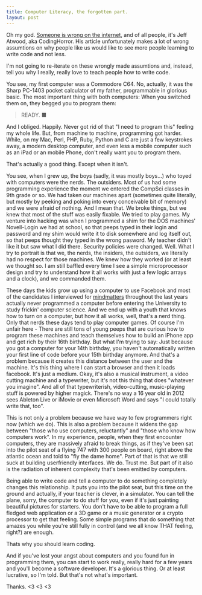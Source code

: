 ```yaml
---
title: Computer Literacy, the forgotten part.
layout: post
---
```

Oh my god. [Someone is wrong on the internet](http://www.codinghorror.com/blog/2012/05/please-dont-learn-to-code.html), and of all people, it's Jeff Atwood, aka CodingHorror. His article unfortunately makes a lot of wrong assumtions on why people like us would like to see more people learning to write code and not less. 

I'm not going to re-iterate on these wrongly made assumtions and, instead, tell you why I really, really love to teach people how to write code.

You see, my first computer was a Commodore C64. No, actually, it was the Sharp PC-1403 pocket calculator of my father, programmable in glorious basic. The most important thing with both computers: When you switched them on, they begged you to program them:

> READY.
> ■

And I obliged. Happily. Never got rid of that "I need to program this" feeling my whole life. But, from machine to machine, programming got harder. While, on my Mac, Perl, PHP, Ruby, Python and C are just a few keystrokes away, a modern desktop computer, and even less a mobile computer such as an iPad or an mobile Phone, don't really want you to program them.

That's actually a good thing. Except when it isn't. 

You see, when I grew up, the boys (sadly, it was mostly boys...) who toyed with computers were the nerds. The outsiders. Most of us had some programming experience the moment we entered the CompSci classes in 9th grade or so. We had taken our machines apart (sometimes quite literally, but mostly by peeking and poking into every conceivable bit of memory) and we were afraid of nothing. And I mean that. We broke things, but we knew that most of the stuff was easily fixable. We tried to play games. My venture into hacking was when I programmed a shim for the DOS machines' Novell-Login we had at school, so that peeps typed in their login and password and my shim would write it to disk somewhere and log itself out, so that peeps thought they typed in the wrong pasword. My teacher didn't like it but saw what I did there. Security policies were changed. Well. What I try to portrait is that we, the nerds, the insiders, the outsiders, we literally had no respect for those machines. We knew how they worked (or at least we thought so. I am still baffled every time I see a simple microprocessor design and try to understand how it all works with just a few logic arrays and a clock), and we commanded them.


These days the kids grow up using a computer to use Facebook and most of the candidates I interviewed for [mindmatters](http://mindmatters.de) throughout the last years actually never programmed a computer before entering the University to study frickin' computer science. And we end up with a youth that knows how to turn on a computer, but how it all works, well, that's a nerd thing. Only that nerds these days tend to play computer games. Of course I'm unfair here - There are still tons of young peeps that are curious how to program these machines and teach themselves how to build an iPhone app and get rich by their 16th birthday. But what I'm trying to say: Just because you got a computer for your 14th birthday, you haven't automatically written your first line of code before your 15th birthday anymore. And that's a problem because it creates this distance between the user and the machine. It's this thing where I can start a browser and then it loads facebook. It's just a medium. Okay, it's also a musical instrument, a video cutting machine and a typewriter, but it's not this thing that does "whatever you imagine". And all of that typewriterish, video-cutting, music-playing stuff is powered by higher magick. There's no way a 16 year old in 2012 sees Ableton Live or iMovie or even Microsoft Word and says "I could totally write that, too".

This is not only a problem because we have way to few programmers right now (which we do). This is also a problem because it widens the gap between "those who use computers, reluctantly" and "those who know how computers work". In my experience, people, when they first encounter computers, they are massively afraid to break things, as if they've been sat into the pilot seat of a flying 747 with 300 people on board, right above the atlantic ocean and told to "fly the dame home". Part of that is that we still suck at building userfriendly interfaces. We do. Trust me. But part of it also is the radiation of inherent complexity that's been emitted by computers.

Being able to write code and tell a computer to do something completely changes this relationship. It puts you into the pilot seat, but this time on the ground and actually, if your teacher is clever, in a simulator. You can tell the plane, sorry, the computer to do stuff for you, even if it's just painting beautiful pictures for starters. You don't have to be able to program a full fledged web application or a 3D game or a music generator or a crypto processor to get that feeling. Some simple programs that do something that amazes you while you're still fully in control (and we all know THAT feeling, right?) are enough.

Thats why you should learn coding. 

And if you've lost your angst about computers and you found fun in programming them, you can start to work really, really hard for a few years and you'll become a software developer. It's a glorious thing. Or at least lucrative, so I'm told. But that's not what's important. 

Thanks. <3 <3 <3